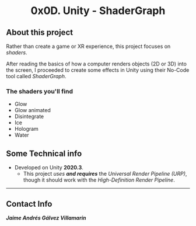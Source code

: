 <h1 align="center">0x0D. Unity - ShaderGraph</h1>

## About this project
Rather than create a game or XR experience, this project focuses on *shaders*.

After reading the basics of how a computer renders objects (2D or 3D) into the screen, I proceeded to create some effects in Unity using their No-Code tool called *ShaderGraph*.

### The shaders you'll find
- Glow
- Glow animated
- Disintegrate
- Ice
- Hologram
- Water

## Some Technical info
- Developed on Unity **2020.3**.
    - This project *uses **and requires*** the *Universal Render Pipeline (URP)*, though it should work with the *High-Definition Render Pipeline*.

***

## Contact Info
***Jaime Andrés Gálvez Villamarin***
